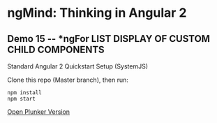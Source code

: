# ngMind: Thinking in Angular 2

## Demo 15 -- *ngFor LIST DISPLAY OF CUSTOM CHILD COMPONENTS

Standard Angular 2 Quickstart Setup (SystemJS)

Clone this repo (Master branch), then run:
```
npm install
npm start
```

[Open Plunker Version](http://plnkr.co/edit/77OgURcyVrQuawI0o0Fq?p=preview)
